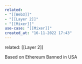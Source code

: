 ```yaml
---
related:
- "[[Web3]]"
- "[[Layer 2]]"
- "[[Mixer]]"
use-case: "[[Mixer]]"
created_at: "16-11-2022 17:43"
---
```

related: [[Layer 2]]

Based on Ethereum
Banned in USA
